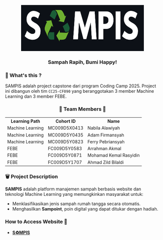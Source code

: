<div align="center">
  <!-- Logo adaptif yang berubah sesuai tema GitHub -->
  <img src="../logo/logo_sampis.png" alt="SAMPIS Logo" width="400" height="150">

  <h3><b>Sampah Rapih, Bumi Happy!</b></h3>
</div>

### 🧩 What's this ?
SAMPIS adalah project capstone dari program Coding Camp 2025. Project ini dibangun oleh tim `CC25-CF090` yang beranggotakan 3 member Machine Learning dan 3 member FEBE. 

<div align="center">
  <h3> 👥 Team Members 👥</h3>
  <table align="center">
    <tr>
      <th>Learning Path</th>
      <th>Cohort ID</th>
      <th>Name</th>
    </tr>
    <tr>
      <td>Machine Learning</td>
      <td>MC009D5X0413</td>
      <td>Nabila Alawiyah</td>
    </tr>
    <tr>
      <td>Machine Learning</td>
      <td>MC009D5Y0435</td>
      <td>Adam Firmansyah</td>
    </tr>
    <tr>
      <td>Machine Learning</td>
      <td>MC009D5Y0823</td>
      <td>Ferry Pebriansyah</td>
    </tr>
    <tr>
      <td>FEBE</td>
      <td>FC009D5Y0583</td>
      <td>Arrahman Akmal</td>
    </tr>
    <tr>
      <td>FEBE</td>
      <td>FC009D5Y0871</td>
      <td>Mohamad Kemal Rasyidin</td>
    </tr>
    <tr>
      <td>FEBE</td>
      <td>FC009D5Y1707</td>
      <td>Ahmad Zild Bilaldi</td>
    </tr>
  </table>
</div>

### 🗑️ Project Description
**SAMPIS** adalah platform manajemen sampah berbasis website dan teknologi Machine Learning yang memungkinkan masyarakat untuk:
- Menklasifikasikan jenis sampah rumah tangga secara otomatis.
- Menghasilkan **Sampoint**, poin digital yang dapat ditukar dengan hadiah.

### How to Access Website 🌳
- **[S♻️MPIS](https://sampis.netlify.app/)**
